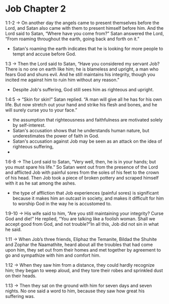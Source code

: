 # Job Chapter 2

1:1-2 → On another day the angels came to present themselves before the Lord, and Satan also came with them to present himself before him. And the Lord said to Satan, “Where have you come from?” Satan answered the Lord, “From roaming throughout the earth, going back and forth on it.”

- Satan's roaming the earth indicates that he is looking for more people to tempt and accuse before God.

1:3 → Then the Lord said to Satan, “Have you considered my servant Job? There is no one on 
earth like him; he is blameless and upright, a man who fears God and shuns evil. And he still maintains his integrity, though you incited me against him to ruin him without any reason.”

- Despite Job's suffering, God still sees him as righteous and upright.

1:4:5 → “Skin for skin!” Satan replied. “A man will give all he has for his own life. But now stretch out your hand and strike his flesh and bones, and he will surely curse you to your face.”

- the assumption that righteousness and faithfulness are motivated solely by self-interest.
- Satan's accusation shows that he understands human nature, but underestimates the power of faith in God.
- Satan's accusation against Job may be seen as an attack on the idea of righteous suffering,
- 

1:6-8 → The Lord said to Satan, “Very well, then, he is in your hands; but you must spare his life.” So Satan went out from the presence of the Lord and afflicted Job with painful sores from the soles of his feet to the crown of his head. Then Job took a piece of broken pottery and scraped himself with it as he sat among the ashes.

- the type of affliction that Job experiences (painful sores) is significant because it makes him an outcast in society, and makes it difficult for him to worship God in the way he is accustomed to.

1:9-10 → His wife said to him, “Are you still maintaining your integrity? Curse God and die!” He replied, “You are talking like a foolish woman. Shall we accept good from God, and not trouble?”In all this, Job did not sin in what he said.

1:11 → When Job’s three friends, Eliphaz the Temanite, Bildad the Shuhite and Zophar the Naamathite, heard about all the troubles that had come upon him, they set out from 
their homes and met together by agreement to go and sympathize with him and comfort him. 

1:12 → When they saw him from a distance, they could hardly recognize him; they began to weep aloud, and they tore their robes and sprinkled dust on their heads. 

1:13 → Then they sat on the ground with him for seven days and seven nights. No one said a word to him, because they saw how great his suffering was.